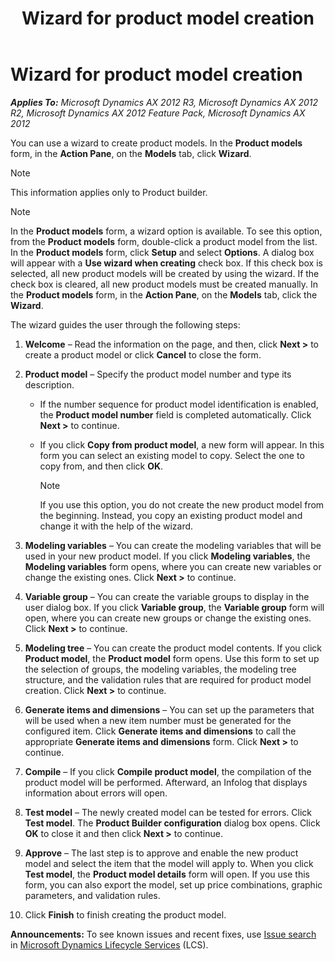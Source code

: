 ﻿---
title: Wizard for product model creation
TOCTitle: Wizard for product model creation
ms:assetid: 5f11d9f5-642b-4fa8-9c01-fceb64c2a6b9
ms:mtpsurl: https://technet.microsoft.com/en-us/library/Aa549114(v=AX.60)
ms:contentKeyID: 36057586
ms.date: 04/18/2014
mtps_version: v=AX.60
---

# Wizard for product model creation 


_**Applies To:** Microsoft Dynamics AX 2012 R3, Microsoft Dynamics AX 2012 R2, Microsoft Dynamics AX 2012 Feature Pack, Microsoft Dynamics AX 2012_

You can use a wizard to create product models. In the **Product models** form, in the **Action Pane**, on the **Models** tab, click **Wizard**.


> [!NOTE]
> <P>This information applies only to Product builder.</P>




> [!NOTE]
> <P>In the <STRONG>Product models</STRONG> form, a wizard option is available. To see this option, from the <STRONG>Product models</STRONG> form, double-click a product model from the list. In the <STRONG>Product models</STRONG> form, click <STRONG>Setup</STRONG> and select <STRONG>Options</STRONG>. A dialog box will appear with a <STRONG>Use wizard when creating</STRONG> check box. If this check box is selected, all new product models will be created by using the wizard. If the check box is cleared, all new product models must be created manually. In the <STRONG>Product models</STRONG> form, in the <STRONG>Action Pane</STRONG>, on the <STRONG>Models</STRONG> tab, click the <STRONG>Wizard</STRONG>.</P>



The wizard guides the user through the following steps:

1.  **Welcome** – Read the information on the page, and then, click **Next \>** to create a product model or click **Cancel** to close the form.

2.  **Product model** – Specify the product model number and type its description.
    
      - If the number sequence for product model identification is enabled, the **Product model number** field is completed automatically. Click **Next \>** to continue.
    
      - If you click **Copy from product model**, a new form will appear. In this form you can select an existing model to copy. Select the one to copy from, and then click **OK**.
        

        > [!NOTE]
        > <P>If you use this option, you do not create the new product model from the beginning. Instead, you copy an existing product model and change it with the help of the wizard.</P>



3.  **Modeling variables** – You can create the modeling variables that will be used in your new product model. If you click **Modeling variables**, the **Modeling variables** form opens, where you can create new variables or change the existing ones. Click **Next \>** to continue.

4.  **Variable group** – You can create the variable groups to display in the user dialog box. If you click **Variable group**, the **Variable group** form will open, where you can create new groups or change the existing ones. Click **Next \>** to continue.

5.  **Modeling tree** – You can create the product model contents. If you click **Product model**, the **Product model** form opens. Use this form to set up the selection of groups, the modeling variables, the modeling tree structure, and the validation rules that are required for product model creation. Click **Next \>** to continue.

6.  **Generate items and dimensions** – You can set up the parameters that will be used when a new item number must be generated for the configured item. Click **Generate items and dimensions** to call the appropriate **Generate items and dimensions** form. Click **Next \>** to continue.

7.  **Compile** – If you click **Compile product model**, the compilation of the product model will be performed. Afterward, an Infolog that displays information about errors will open.

8.  **Test model** – The newly created model can be tested for errors. Click **Test model**. The **Product Builder configuration** dialog box opens. Click **OK** to close it and then click **Next \>** to continue.

9.  **Approve** – The last step is to approve and enable the new product model and select the item that the model will apply to. When you click **Test model**, the **Product model details** form will open. If you use this form, you can also export the model, set up price combinations, graphic parameters, and validation rules.

10. Click **Finish** to finish creating the product model.

  
**Announcements:** To see known issues and recent fixes, use [Issue search](http://go.microsoft.com/fwlink/?linkid=389258) in [Microsoft Dynamics Lifecycle Services](http://go.microsoft.com/fwlink/?linkid=306505) (LCS).

